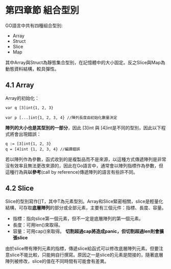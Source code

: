 # 第四章節 組合型別
GO語言中共有四種組合型別:
- Array
- Struct
- Slice
- Map

其中Array與Struct為靜態集合型別，在記憶體中的大小固定。反之Slice與Map為動態資料結構，較具彈性。

## 4.1 Array
Array的初始化：
```
var q [3]int{1, 2, 3}

var p [...]int{1, 2, 3, 4} //陣列長度由初始化數量決定
```

**陣列的大小也是其型別的一部分**，因此 [3]int 與 [4]int是不同的型別，因此以下程式將會出現錯誤：
```
q := [3]int{1, 2, 3}
q = [4]int {1, 2, 3, 4} //編譯錯誤
```

若以陣列作為參數，函式收到的是複製品而不是來源，以這種方式傳遞陣列是非常沒有效率且無法更改來源的，因此在Go語言中，通常會以陣列指標作為參數，但這種行為與**以參考**(call by reference)傳遞陣列的語言有些許不同。

## 4.2 Slice
Slice的型別寫作[]T，其中T為元素型別。Array和Slice緊密相關，slice是輕量化結構，可存取**底層陣列**的部分或全部元素，主要有三個元件：指標、長度、容量。
- 指標：指向slice第一個元素，但不一定是底層陣列的第一個元素。
- 長度：可用len()來取得。
- 容量：可用cap()來取得。
**切割超過cap將造成panic，但切割超過len則會擴張slice**

由於slice帶有陣列元素的指標，傳遞slice給函式可以修改底層陣列元素。但要注意slice不能比較，只能夠自行撰寫。原因之一是slice的元素是間接的，隨著底層陣列被修改，slice的值在不同時間有可能會有差異。
